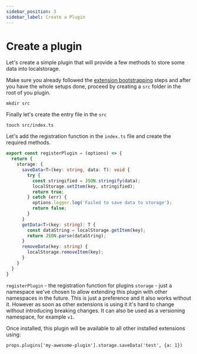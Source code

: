 ```yaml
---
sidebar_position: 3
sidebar_label: Create a Plugin
---
```


# Create a plugin
Let's create a simple plugin that will provide a few methods to store some data into localstorage.

Make sure you already followed the [extension bootstrapping](index.md) steps and after you have the whole setups done, proceed by creating a `src` folder in the root of you plugin.

`mkdir src`

Finally let's create the entry file in the `src`

`touch src/index.ts`

Let's add the registration function in the `index.ts` file and create the required methods.

```ts title="registration function"
export const registerPlugin = (options) => {
  return {
    storage: {
      saveData<T>(key: string, data: T): void {
        try {
          const stringified = JSON.stringify(data);
          localStorage.setItem(key, stringified);
          return true;
        } catch (err) {
          options.logger.log('Failed to save data to storage');
          return false;
        }
      }
      getData<T>(key: string): T {
        const dataString = localStorage.getItem(key);
        return JSON.parse(dataString);
      }
      removeData(key: string) {
        localStorage.removeItem(key);
      }
    }
  }
}
```
`registerPlugin` - the registration function for plugins
`storage` - just a namespace we've chosen to allow extending this plugin with other namespaces in the future. This is just a preference and it also works without it. However as soon as other extensions is using it it's hard to change without introducing breaking changes. It can also be used as a versioning namespace, for example `v1`.

Once installed, this plugin will be available to all other installed extensions using:

`props.plugins['my-awesome-plugin'].storage.saveData('test', {a: 1})`
